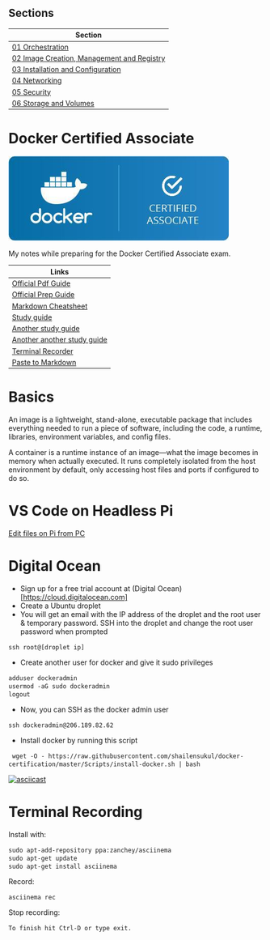 ## Sections

| Section | 
| --- |
| [01 Orchestration](/01%20Orchestration/ReadMe.md) |
| [02 Image Creation, Management and Registry](/02%20Image-Creation-Management-Registry/ReadMe.md) |
| [03 Installation and Configuration](/03%20Installation-Configuration/ReadMe.md) |
| [04 Networking](/04%20Networking/ReadMe.md) |
| [05 Security](/05%20Security/ReadMe.md) |
| [06 Storage and Volumes](/06%20Storage-Volumes/ReadMe.md) |


# Docker Certified Associate

![Docker Certified Associate](/Images/docker-certified-associate.jpg)


My notes while preparing for the Docker Certified Associate exam.

 Links     |
 ------ |
  [Official Pdf Guide](/dca-study-guide-v1.0.1.pdf) |
  [Official Prep Guide](https://github.com/DevOps-Academy-Org/dca-prep-guide) |
  [Markdown Cheatsheet](https://github.com/adam-p/markdown-here/wiki/Markdown-Cheatsheet) |
  [Study guide](https://github.com/Evalle/DCA) |
  [Another study guide](https://github.com/suryaval/docker-certified-associate) |
  [Another another study guide](https://github.com/mrreyes512/DCA_Study_Guide) |
  [Terminal Recorder](https://asciinema.org/) |
  [Paste to Markdown](https://euangoddard.github.io/clipboard2markdown/) |
  
# Basics

An image is a lightweight, stand-alone, executable package that includes everything needed to run a piece of software, including the code, a runtime, libraries, environment variables, and config files.

A container is a runtime instance of an image—what the image becomes in memory when actually executed. It runs completely isolated from the host environment by default, only accessing host files and ports if configured to do so.

# VS Code on Headless Pi

[Edit files on Pi from PC](https://www.hanselman.com/blog/VisualStudioCodeRemoteDevelopmentOverSSHToARaspberryPiIsButter.aspx)



# Digital Ocean

* Sign up for a free trial account at (Digital Ocean)[https://cloud.digitalocean.com]
* Create a Ubuntu droplet
* You will get an email with the IP address of the droplet and the root user & temporary password.
SSH into the droplet and change the root user password when prompted
```
ssh root@[droplet ip]
```
* Create another user for docker and give it sudo privileges
```
adduser dockeradmin
usermod -aG sudo dockeradmin
logout
```
* Now, you can SSH as the docker admin user
```
ssh dockeradmin@206.189.82.62
```
* Install docker by running this script
```
 wget -O - https://raw.githubusercontent.com/shailensukul/docker-certification/master/Scripts/install-docker.sh | bash
```

[![asciicast](https://asciinema.org/a/r5lXhDCESh9twcmktgVDoYdp9.svg)](https://asciinema.org/a/r5lXhDCESh9twcmktgVDoYdp9)

# Terminal Recording
Install with:
```
sudo apt-add-repository ppa:zanchey/asciinema
sudo apt-get update
sudo apt-get install asciinema
```

Record:
```
asciinema rec
```

Stop recording:
```
To finish hit Ctrl-D or type exit.
```